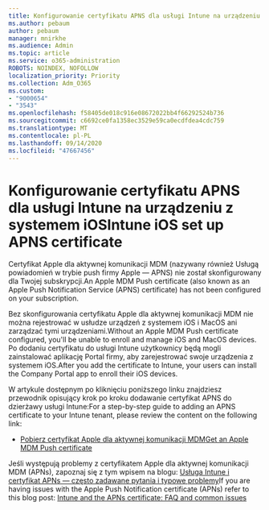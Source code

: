 ```yaml
---
title: Konfigurowanie certyfikatu APNS dla usługi Intune na urządzeniu z systemem iOS
ms.author: pebaum
author: pebaum
manager: mnirkhe
ms.audience: Admin
ms.topic: article
ms.service: o365-administration
ROBOTS: NOINDEX, NOFOLLOW
localization_priority: Priority
ms.collection: Adm_O365
ms.custom:
- "9000654"
- "3543"
ms.openlocfilehash: f58405de018c916e08672022bb4f66292524b736
ms.sourcegitcommit: c6692ce0fa1358ec3529e59ca0ecdfdea4cdc759
ms.translationtype: MT
ms.contentlocale: pl-PL
ms.lasthandoff: 09/14/2020
ms.locfileid: "47667456"
---
```

# <a name="intune-ios-set-up-apns-certificate"></a><span data-ttu-id="f61d9-102">Konfigurowanie certyfikatu APNS dla usługi Intune na urządzeniu z systemem iOS</span><span class="sxs-lookup"><span data-stu-id="f61d9-102">Intune iOS set up APNS certificate</span></span>

<span data-ttu-id="f61d9-103">Certyfikat Apple dla aktywnej komunikacji MDM (nazywany również Usługą powiadomień w trybie push firmy Apple — APNS) nie został skonfigurowany dla Twojej subskrypcji.</span><span class="sxs-lookup"><span data-stu-id="f61d9-103">An Apple MDM Push certificate (also known as an Apple Push Notification Service (APNS) certificate) has not been configured on your subscription.</span></span>

<span data-ttu-id="f61d9-104">Bez skonfigurowania certyfikatu Apple dla aktywnej komunikacji MDM nie można rejestrować w usłudze urządzeń z systemem iOS i MacOS ani zarządzać tymi urządzeniami.</span><span class="sxs-lookup"><span data-stu-id="f61d9-104">Without an Apple MDM Push certificate configured, you'll be unable to enroll and manage iOS and MacOS devices.</span></span> <span data-ttu-id="f61d9-105">Po dodaniu certyfikatu do usługi Intune użytkownicy będą mogli zainstalować aplikację Portal firmy, aby zarejestrować swoje urządzenia z systemem iOS.</span><span class="sxs-lookup"><span data-stu-id="f61d9-105">After you add the certificate to Intune, your users can install the Company Portal app to enroll their iOS devices.</span></span>

<span data-ttu-id="f61d9-106">W artykule dostępnym po kliknięciu poniższego linku znajdziesz przewodnik opisujący krok po kroku dodawanie certyfikat APNS do dzierżawy usługi Intune:</span><span class="sxs-lookup"><span data-stu-id="f61d9-106">For a step-by-step guide to adding an APNS certificate to your Intune tenant, please review the content on the following link:</span></span>

- [<span data-ttu-id="f61d9-107">Pobierz certyfikat Apple dla aktywnej komunikacji MDM</span><span class="sxs-lookup"><span data-stu-id="f61d9-107">Get an Apple MDM Push certificate</span></span>](https://docs.microsoft.com/mem/intune/enrollment/apple-mdm-push-certificate-get)

<span data-ttu-id="f61d9-108">Jeśli występują problemy z certyfikatem Apple dla aktywnej komunikacji MDM (APNs), zapoznaj się z tym wpisem na blogu: [Usługa Intune i certyfikat APNs — często zadawane pytania i typowe problemy](https://techcommunity.microsoft.com/t5/Intune-Customer-Success/Intune-and-the-APNs-certificate-FAQ-and-common-issues/ba-p/280121)</span><span class="sxs-lookup"><span data-stu-id="f61d9-108">If you are having issues with the Apple Push Notification certificate (APNs) refer to this blog post: [Intune and the APNs certificate: FAQ and common issues](https://techcommunity.microsoft.com/t5/Intune-Customer-Success/Intune-and-the-APNs-certificate-FAQ-and-common-issues/ba-p/280121)</span></span>
